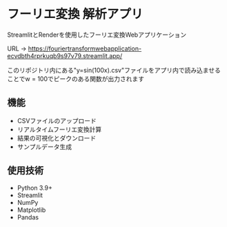 # フーリエ変換 解析アプリ

StreamlitとRenderを使用したフーリエ変換Webアプリケーション 

URL → https://fouriertransformwebapplication-ecvdbth4rprkuqb9s97v79.streamlit.app/

このリポジトリ内にある"y=sin(100x).csv"ファイルをアプリ内で読み込ませることでw = 100でピークのある関数が出力されます


## 機能
- CSVファイルのアップロード
- リアルタイムフーリエ変換計算
- 結果の可視化とダウンロード
- サンプルデータ生成

## 使用技術
- Python 3.9+
- Streamlit
- NumPy
- Matplotlib
- Pandas
